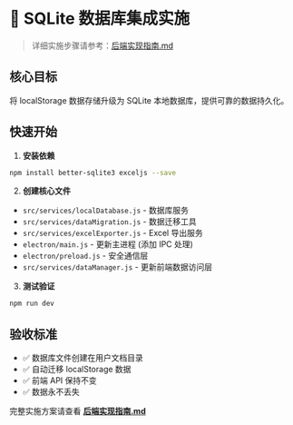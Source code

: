 # 🚀 SQLite 数据库集成实施

> 详细实施步骤请参考：[后端实现指南.md](./后端实现指南.md)

## 核心目标
将 localStorage 数据存储升级为 SQLite 本地数据库，提供可靠的数据持久化。

## 快速开始

1. **安装依赖**
```bash
npm install better-sqlite3 exceljs --save
```

2. **创建核心文件**
- `src/services/localDatabase.js` - 数据库服务
- `src/services/dataMigration.js` - 数据迁移工具
- `src/services/excelExporter.js` - Excel 导出服务
- `electron/main.js` - 更新主进程 (添加 IPC 处理)
- `electron/preload.js` - 安全通信层
- `src/services/dataManager.js` - 更新前端数据访问层

3. **测试验证**
```bash
npm run dev
```

## 验收标准
- ✅ 数据库文件创建在用户文档目录
- ✅ 自动迁移 localStorage 数据
- ✅ 前端 API 保持不变
- ✅ 数据永不丢失

完整实施方案请查看 **[后端实现指南.md](./后端实现指南.md)**
